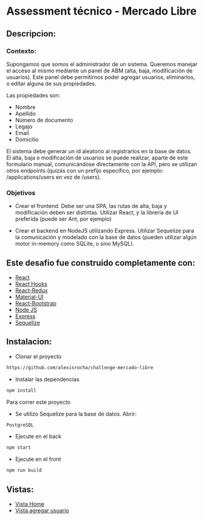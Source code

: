 #  Assessment técnico - Mercado Libre 

## Descripcion:

### Contexto:
Supongamos que somos el administrador de un sistema. Queremos manejar el acceso al mismo mediante un panel de ABM (alta, baja, modificación de usuarios). Este panel debe permitirnos poder agregar usuarios, eliminarlos, o editar alguna de
sus propiedades. 

Las propiedades son: 
* Nombre
* Apellido
* Número de documento
* Legajo
* Email
* Domicilio

El sistema debe generar un id aleatorio al registrarlos en la base de datos. 
El alta, baja o modificación de usuarios se puede realizar, aparte de este formulario
manual, comunicándose directamente con la API, pero se utilizan otros endpoints
(quizás con un prefijo específico, por ejemplo: /applications/users en vez de /users).

### Objetivos
* Crear el frontend. Debe ser una SPA, las rutas de alta, baja y modificación
deben ser distintas. Utilizar React, y la librería de UI preferida (puede ser Ant,
por ejemplo)

* Crear el backend en NodeJS utilizando Express. Utilizar Sequelize para la
comunicación y modelado con la base de datos (pueden utilizar algún motor
in-memory como SQLite, o sino MySQL).

## Este desafio fue construido completamente con: 
* [React](https://es.reactjs.org/)
* [React Hooks](https://es.reactjs.org/docs/hooks-intro.html)
* [React-Redux](https://redux.js.org/basics/usage-with-react)
* [Material-UI](https://material-ui.com/)
* [React-Bootstrap](https://react-bootstrap.github.io/)
* [Node JS](https://nodejs.org/es/)
* [Express](https://expressjs.com/es/) 
* [Sequelize](https://sequelize.org/) 


## Instalacion:
* Clonar el proyecto 
```bash
https://github.com/alexisrocha/challenge-mercado-libre
```
* Instalar las dependencias
```bash
npm install
```
Para correr este proyecto
* Se utilizo Sequelize para la base de datos. Abrir: 
```bash
PostgreSQL
```
* Ejecute en el back
```bash
npm start
```
* Ejecute en el front 
```bash
npm run build
```
## Vistas: 
* [Vista Home](https://github.com/alexisrocha/challenge-mercado-libre/blob/master/screenshots/home.png)
* [Vista agregar usuario](https://github.com/alexisrocha/challenge-mercado-libre/blob/master/screenshots/agregar-usuario.png)




